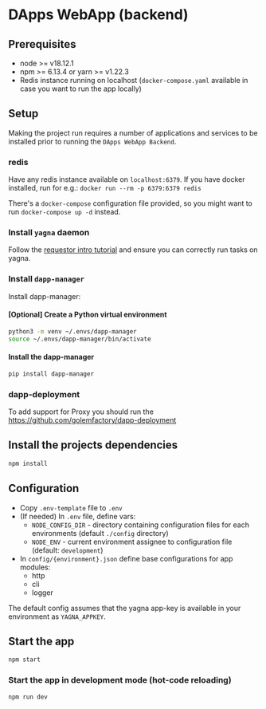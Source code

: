 # DApps WebApp (backend)

## Prerequisites

- node >= v18.12.1
- npm >= 6.13.4 or yarn >= v1.22.3
- Redis instance running on localhost (`docker-compose.yaml` available in case you want to run the app locally)

## Setup

Making the project run requires a number of applications and services to be installed prior to running
the `DApps WebApp Backend`.

### redis

Have any redis instance available on `localhost:6379`.
If you have docker installed, run for e.g.: `docker run --rm -p 6379:6379 redis`

There's a `docker-compose` configuration file provided, so you might want to run `docker-compose up -d` instead.

### Install `yagna` daemon

Follow
the [requestor intro tutorial](https://handbook.golem.network/requestor-tutorials/flash-tutorial-of-requestor-development)
and ensure you can correctly run tasks on yagna.

### Install `dapp-manager`

Install dapp-manager:

#### [Optional] Create a Python virtual environment

```bash
python3 -m venv ~/.envs/dapp-manager
source ~/.envs/dapp-manager/bin/activate
```

#### Install the dapp-manager

```bash
pip install dapp-manager
```

### dapp-deployment

To add support for Proxy you should run the https://github.com/golemfactory/dapp-deployment


## Install the projects dependencies

```bash
npm install
```

## Configuration

- Copy `.env-template` file to `.env`
- (If needed) In `.env` file, define vars:
    - `NODE_CONFIG_DIR` - directory containing configuration files for each environments (default `./config` directory)
    - `NODE_ENV` - current environment assignee to configuration file (default: `development`)
- In `config/{environment}.json` define base configurations for app modules:
    - http
    - cli
    - logger

The default config assumes that the yagna app-key is available in your environment as `YAGNA_APPKEY`.

## Start the app

```bash
npm start
```

### Start the app in development mode (hot-code reloading)

```bash
npm run dev
```
